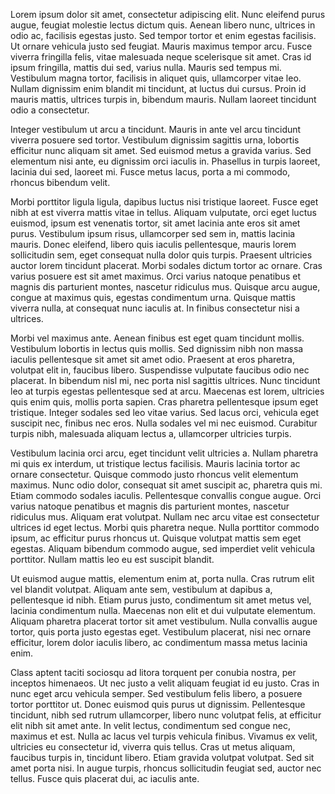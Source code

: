 

Lorem ipsum dolor sit amet, consectetur adipiscing elit. Nunc eleifend purus augue, feugiat molestie lectus dictum quis. Aenean libero nunc, ultrices in odio ac, facilisis egestas justo. Sed tempor tortor et enim egestas facilisis. Ut ornare vehicula justo sed feugiat. Mauris maximus tempor arcu. Fusce viverra fringilla felis, vitae malesuada neque scelerisque sit amet. Cras id ipsum fringilla, mattis dui sed, varius nulla. Mauris sed tempus mi. Vestibulum magna tortor, facilisis in aliquet quis, ullamcorper vitae leo. Nullam dignissim enim blandit mi tincidunt, at luctus dui cursus. Proin id mauris mattis, ultrices turpis in, bibendum mauris. Nullam laoreet tincidunt odio a consectetur.

Integer vestibulum ut arcu a tincidunt. Mauris in ante vel arcu tincidunt viverra posuere sed tortor. Vestibulum dignissim sagittis urna, lobortis efficitur nunc aliquam sit amet. Sed euismod metus a gravida varius. Sed elementum nisi ante, eu dignissim orci iaculis in. Phasellus in turpis laoreet, lacinia dui sed, laoreet mi. Fusce metus lacus, porta a mi commodo, rhoncus bibendum velit.

Morbi porttitor ligula ligula, dapibus luctus nisi tristique laoreet. Fusce eget nibh at est viverra mattis vitae in tellus. Aliquam vulputate, orci eget luctus euismod, ipsum est venenatis tortor, sit amet lacinia ante eros sit amet purus. Vestibulum ipsum risus, ullamcorper sed sem in, mattis lacinia mauris. Donec eleifend, libero quis iaculis pellentesque, mauris lorem sollicitudin sem, eget consequat nulla dolor quis turpis. Praesent ultricies auctor lorem tincidunt placerat. Morbi sodales dictum tortor ac ornare. Cras varius posuere est sit amet maximus. Orci varius natoque penatibus et magnis dis parturient montes, nascetur ridiculus mus. Quisque arcu augue, congue at maximus quis, egestas condimentum urna. Quisque mattis viverra nulla, at consequat nunc iaculis at. In finibus consectetur nisi a ultrices.

Morbi vel maximus ante. Aenean finibus est eget quam tincidunt mollis. Vestibulum lobortis in lectus quis mollis. Sed dignissim nibh non massa iaculis pellentesque sit amet sit amet odio. Praesent at eros pharetra, volutpat elit in, faucibus libero. Suspendisse vulputate faucibus odio nec placerat. In bibendum nisl mi, nec porta nisl sagittis ultrices. Nunc tincidunt leo at turpis egestas pellentesque sed at arcu. Maecenas est lorem, ultricies quis enim quis, mollis porta sapien. Cras pharetra pellentesque ipsum eget tristique. Integer sodales sed leo vitae varius. Sed lacus orci, vehicula eget suscipit nec, finibus nec eros. Nulla sodales vel mi nec euismod. Curabitur turpis nibh, malesuada aliquam lectus a, ullamcorper ultricies turpis.

Vestibulum lacinia orci arcu, eget tincidunt velit ultricies a. Nullam pharetra mi quis ex interdum, ut tristique lectus facilisis. Mauris lacinia tortor ac ornare consectetur. Quisque commodo justo rhoncus velit elementum maximus. Nunc odio dolor, consequat sit amet suscipit ac, pharetra quis mi. Etiam commodo sodales iaculis. Pellentesque convallis congue augue. Orci varius natoque penatibus et magnis dis parturient montes, nascetur ridiculus mus. Aliquam erat volutpat. Nullam nec arcu vitae est consectetur ultrices id eget lectus. Morbi quis pharetra neque. Nulla porttitor commodo ipsum, ac efficitur purus rhoncus ut. Quisque volutpat mattis sem eget egestas. Aliquam bibendum commodo augue, sed imperdiet velit vehicula porttitor. Nullam mattis leo eu est suscipit blandit.

Ut euismod augue mattis, elementum enim at, porta nulla. Cras rutrum elit vel blandit volutpat. Aliquam ante sem, vestibulum at dapibus a, pellentesque id nibh. Etiam purus justo, condimentum sit amet metus vel, lacinia condimentum nulla. Maecenas non elit et dui vulputate elementum. Aliquam pharetra placerat tortor sit amet vestibulum. Nulla convallis augue tortor, quis porta justo egestas eget. Vestibulum placerat, nisi nec ornare efficitur, lorem dolor iaculis libero, ac condimentum massa metus lacinia enim.

Class aptent taciti sociosqu ad litora torquent per conubia nostra, per inceptos himenaeos. Ut nec justo a velit aliquam feugiat id eu justo. Cras in nunc eget arcu vehicula semper. Sed vestibulum felis libero, a posuere tortor porttitor ut. Donec euismod quis purus ut dignissim. Pellentesque tincidunt, nibh sed rutrum ullamcorper, libero nunc volutpat felis, at efficitur elit nibh sit amet ante. In velit lectus, condimentum sed congue nec, maximus et est. Nulla ac lacus vel turpis vehicula finibus. Vivamus ex velit, ultricies eu consectetur id, viverra quis tellus. Cras ut metus aliquam, faucibus turpis in, tincidunt libero. Etiam gravida volutpat volutpat. Sed sit amet porta nisi. In augue turpis, rhoncus sollicitudin feugiat sed, auctor nec tellus. Fusce quis placerat dui, ac iaculis ante. 
